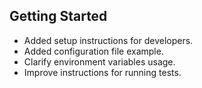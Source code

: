 ## Getting Started
- Added setup instructions for developers.
- Added configuration file example.
- Clarify environment variables usage.
- Improve instructions for running tests.
